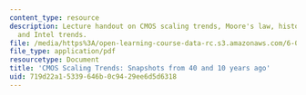 ```yaml
---
content_type: resource
description: Lecture handout on CMOS scaling trends, Moore's law, historical trends,
  and Intel trends.
file: /media/https%3A/open-learning-course-data-rc.s3.amazonaws.com/6-012-microelectronic-devices-and-circuits-fall-2009/719d22a15339646b0c9429ee6d5d6318_MIT6_012F09_lec16_compare.pdf
file_type: application/pdf
resourcetype: Document
title: 'CMOS Scaling Trends: Snapshots from 40 and 10 years ago'
uid: 719d22a1-5339-646b-0c94-29ee6d5d6318
---
```

